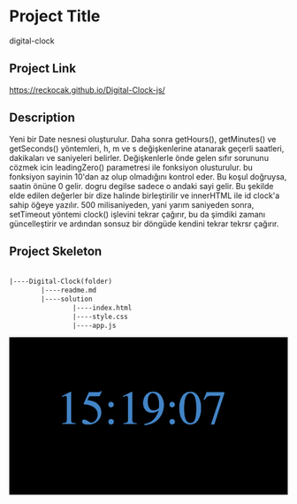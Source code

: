 # Project Title
digital-clock

## Project Link
https://reckocak.github.io/Digital-Clock-js/

## Description
Yeni bir Date nesnesi oluşturulur. Daha sonra getHours(), getMinutes() ve getSeconds() yöntemleri, h, m ve s değişkenlerine atanarak geçerli saatleri, dakikaları ve saniyeleri belirler. Değişkenlerle önde gelen sıfır sorununu cözmek icin leadingZero() parametresi ile fonksiyon olusturulur. bu fonksiyon sayinin 10'dan az olup olmadığını kontrol eder. Bu koşul doğruysa, saatin önüne 0 gelir. dogru degilse sadece o andaki sayi gelir. Bu şekilde elde edilen değerler bir dize halinde birleştirilir ve innerHTML ile id clock'a sahip öğeye yazılır. 500 milisaniyeden, yani yarım saniyeden sonra, setTimeout yöntemi clock() işlevini tekrar çağırır, bu da şimdiki zamanı güncelleştirir ve ardından sonsuz bir döngüde kendini tekrar tekrsr çağırır.

## Project Skeleton

```

|----Digital-Clock(folder)
        |----readme.md
        |----solution 
                |----index.html
                |----style.css
                |----app.js
```     

![clock](./Ekran%20Resmi%202022-06-21%2015.19.08.png)

